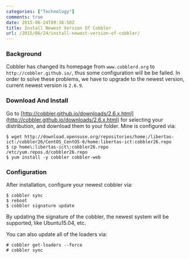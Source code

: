 ```yaml
---
categories: ["Technology"]
comments: true
date: 2015-06-24T09:38:50Z
title: Install Newest Version Of Cobbler
url: /2015/06/24/install-newest-version-of-cobbler/
---
```


### Background
Cobbler has changed its homepage from `www.cobblerd.org` to `http://cobbler.github.io/`, thus some configuration will be be failed. In order to solve these problems, we have to upgrade to the newest version, current newest version is `2.6.9`.    

### Download And Install
Go to [http://cobbler.github.io/downloads/2.6.x.html](http://cobbler.github.io/downloads/2.6.x.html) for selecting your distribution, and download them to your folder. Mine is configured via:     

```
$ wget http://download.opensuse.org/repositories/home:/libertas-ict:/cobbler26/CentOS_CentOS-6/home:libertas-ict:cobbler26.repo
$ cp home\:libertas-ict\:cobbler26.repo /etc/yum.repos.d/cobbler26.repo
$ yum install -y cobbler cobbler-web
```

### Configuration
After installation, configure your newest cobbler via:     

```
$ cobbler sync
$ reboot
$ cobbler signature update
```
By updating the signature of the cobbler, the newest system will be supported, like Ubuntu15.04, etc.   

You can also update all of the loaders via:    

```
# cobbler get-loaders --force
# cobbler sync
```

